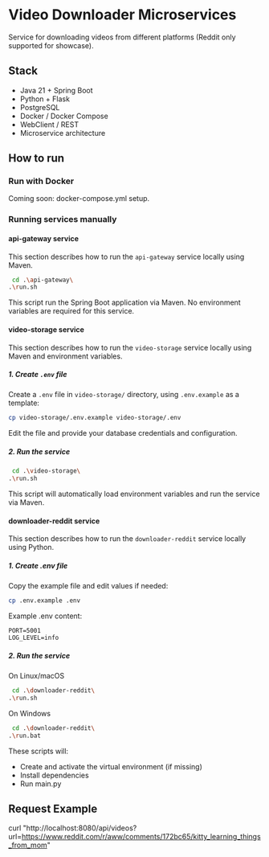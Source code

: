 # Video Downloader Microservices

Service for downloading videos from different platforms (Reddit only supported for showcase).

## Stack

- Java 21 + Spring Boot
- Python + Flask
- PostgreSQL
- Docker / Docker Compose
- WebClient / REST
- Microservice architecture

## How to run

### Run with Docker
Coming soon: docker-compose.yml setup.

### Running services manually

#### api-gateway service

This section describes how to run the `api-gateway` service locally using Maven.
```bash
 cd .\api-gateway\
.\run.sh
```
This script run the Spring Boot application via Maven.
No environment variables are required for this service.

#### video-storage service

This section describes how to run the `video-storage` service locally using Maven and environment variables.

##### 1. Create `.env` file

Create a `.env` file in `video-storage/` directory, using `.env.example` as a template:

```bash
cp video-storage/.env.example video-storage/.env
```
Edit the file and provide your database credentials and configuration.

##### 2. Run the service

```bash
 cd .\video-storage\
.\run.sh
```

This script will automatically load environment variables and run the service via Maven.

#### downloader-reddit service

This section describes how to run the `downloader-reddit` service locally using Python.

##### 1. Create .env file
Copy the example file and edit values if needed:

```bash
cp .env.example .env
```
Example .env content:

```
PORT=5001
LOG_LEVEL=info
```

##### 2. Run the service
On Linux/macOS
```bash
 cd .\downloader-reddit\
.\run.sh
```

On Windows
```bash
 cd .\downloader-reddit\
.\run.bat
```

These scripts will:
- Create and activate the virtual environment (if missing)
- Install dependencies
- Run main.py

## Request Example

curl "http://localhost:8080/api/videos?url=https://www.reddit.com/r/aww/comments/172bc65/kitty_learning_things_from_mom"
